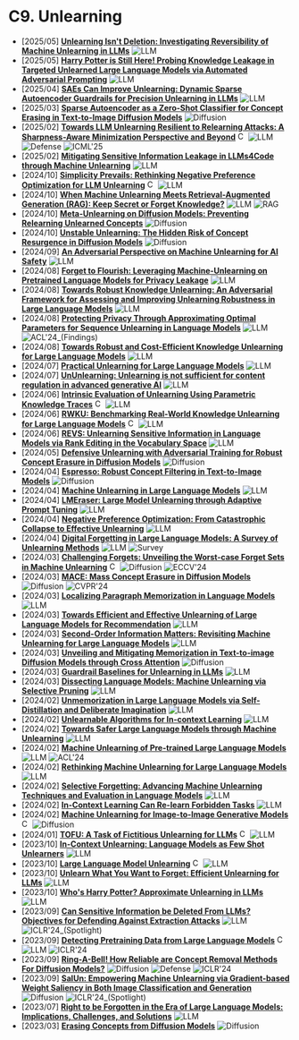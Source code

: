 # C9. Unlearning
- [2025/05] **[Unlearning Isn't Deletion: Investigating Reversibility of Machine Unlearning in LLMs](https://arxiv.org/abs/2505.16831)** ![LLM](https://img.shields.io/badge/LLM-589cf4)
- [2025/05] **[Harry Potter is Still Here! Probing Knowledge Leakage in Targeted Unlearned Large Language Models via Automated Adversarial Prompting](https://arxiv.org/abs/2505.17160)** ![LLM](https://img.shields.io/badge/LLM-589cf4)
- [2025/04] **[SAEs Can Improve Unlearning: Dynamic Sparse Autoencoder Guardrails for Precision Unlearning in LLMs](https://arxiv.org/abs/2504.08192)** ![LLM](https://img.shields.io/badge/LLM-589cf4)
- [2025/03] **[Sparse Autoencoder as a Zero-Shot Classifier for Concept Erasing in Text-to-Image Diffusion Models](https://arxiv.org/abs/2503.09446)** ![Diffusion](https://img.shields.io/badge/Diffusion-a99cf4)
- [2025/02] **[Towards LLM Unlearning Resilient to Relearning Attacks: A Sharpness-Aware Minimization Perspective and Beyond](https://arxiv.org/abs/2502.05374)** [<img src="https://github.com/FortAwesome/Font-Awesome/blob/6.x/svgs/brands/github.svg" alt="Code" width="15" height="15">](https://github.com/OPTML-Group/Unlearn-Smooth) ![LLM](https://img.shields.io/badge/LLM-589cf4) ![Defense](https://img.shields.io/badge/Defense-87b800) ![ICML'25](https://img.shields.io/badge/ICML'25-f1b800)
- [2025/02] **[Mitigating Sensitive Information Leakage in LLMs4Code through Machine Unlearning](https://arxiv.org/abs/2502.05739)** ![LLM](https://img.shields.io/badge/LLM-589cf4)
- [2024/10] **[Simplicity Prevails: Rethinking Negative Preference Optimization for LLM Unlearning](https://arxiv.org/abs/2410.07163)** [<img src="https://github.com/FortAwesome/Font-Awesome/blob/6.x/svgs/brands/github.svg" alt="Code" width="15" height="15">](https://github.com/OPTML-Group/Unlearn-Simple) ![LLM](https://img.shields.io/badge/LLM-589cf4)
- [2024/10] **[When Machine Unlearning Meets Retrieval-Augmented Generation (RAG): Keep Secret or Forget Knowledge?](https://arxiv.org/abs/2410.15267)** ![LLM](https://img.shields.io/badge/LLM-589cf4) ![RAG](https://img.shields.io/badge/RAG-87b800)
- [2024/10] **[Meta-Unlearning on Diffusion Models: Preventing Relearning Unlearned Concepts](https://arxiv.org/abs/2410.12777)** ![Diffusion](https://img.shields.io/badge/Diffusion-a99cf4)
- [2024/10] **[Unstable Unlearning: The Hidden Risk of Concept Resurgence in Diffusion Models](https://arxiv.org/abs/2410.08074)** ![Diffusion](https://img.shields.io/badge/Diffusion-a99cf4)
- [2024/09] **[An Adversarial Perspective on Machine Unlearning for AI Safety](https://arxiv.org/abs/2409.18025)** ![LLM](https://img.shields.io/badge/LLM-589cf4)
- [2024/08] **[Forget to Flourish: Leveraging Machine-Unlearning on Pretrained Language Models for Privacy Leakage](https://arxiv.org/abs/2408.17354)** ![LLM](https://img.shields.io/badge/LLM-589cf4)
- [2024/08] **[Towards Robust Knowledge Unlearning: An Adversarial Framework for Assessing and Improving Unlearning Robustness in Large Language Models](https://arxiv.org/abs/2408.10682)** ![LLM](https://img.shields.io/badge/LLM-589cf4)
- [2024/08] **[Protecting Privacy Through Approximating Optimal Parameters for Sequence Unlearning in Language Models](https://aclanthology.org/2024.findings-acl.936/)** ![LLM](https://img.shields.io/badge/LLM-589cf4) ![ACL'24_(Findings)](https://img.shields.io/badge/ACL'24_(Findings)-f1b800)
- [2024/08] **[Towards Robust and Cost-Efficient Knowledge Unlearning for Large Language Models](https://arxiv.org/abs/2408.06621)** ![LLM](https://img.shields.io/badge/LLM-589cf4)
- [2024/07] **[Practical Unlearning for Large Language Models](https://arxiv.org/abs/2407.10223)** ![LLM](https://img.shields.io/badge/LLM-589cf4)
- [2024/07] **[UnUnlearning: Unlearning is not sufficient for content regulation in advanced generative AI](https://arxiv.org/abs/2407.00106)** ![LLM](https://img.shields.io/badge/LLM-589cf4)
- [2024/06] **[Intrinsic Evaluation of Unlearning Using Parametric Knowledge Traces](https://arxiv.org/abs/2406.11614)** [<img src="https://github.com/FortAwesome/Font-Awesome/blob/6.x/svgs/brands/github.svg" alt="Code" width="15" height="15">](https://github.com/yihuaihong/ConceptVectors) ![LLM](https://img.shields.io/badge/LLM-589cf4)
- [2024/06] **[RWKU: Benchmarking Real-World Knowledge Unlearning for Large Language Models](https://arxiv.org/abs/2406.10890)** [<img src="https://github.com/FortAwesome/Font-Awesome/blob/6.x/svgs/brands/github.svg" alt="Code" width="15" height="15">](https://rwku-bench.github.io/) ![LLM](https://img.shields.io/badge/LLM-589cf4)
- [2024/06] **[REVS: Unlearning Sensitive Information in Language Models via Rank Editing in the Vocabulary Space](https://arxiv.org/abs/2406.09325)** ![LLM](https://img.shields.io/badge/LLM-589cf4)
- [2024/05] **[Defensive Unlearning with Adversarial Training for Robust Concept Erasure in Diffusion Models](https://arxiv.org/abs/2405.15234)** ![Diffusion](https://img.shields.io/badge/Diffusion-a99cf4)
- [2024/04] **[Espresso: Robust Concept Filtering in Text-to-Image Models](https://arxiv.org/abs/2404.19227)** ![Diffusion](https://img.shields.io/badge/Diffusion-a99cf4)
- [2024/04] **[Machine Unlearning in Large Language Models](https://arxiv.org/abs/2404.16841)** ![LLM](https://img.shields.io/badge/LLM-589cf4)
- [2024/04] **[LMEraser: Large Model Unlearning through Adaptive Prompt Tuning](https://arxiv.org/abs/2404.11056)** ![LLM](https://img.shields.io/badge/LLM-589cf4)
- [2024/04] **[Negative Preference Optimization: From Catastrophic Collapse to Effective Unlearning](https://arxiv.org/abs/2404.05868)** ![LLM](https://img.shields.io/badge/LLM-589cf4)
- [2024/04] **[Digital Forgetting in Large Language Models: A Survey of Unlearning Methods](https://arxiv.org/abs/2404.02062)** ![LLM](https://img.shields.io/badge/LLM-589cf4) ![Survey](https://img.shields.io/badge/Survey-87b800)
- [2024/03] **[Challenging Forgets: Unveiling the Worst-case Forget Sets in Machine Unlearning](https://arxiv.org/abs/2403.07362)** [<img src="https://github.com/FortAwesome/Font-Awesome/blob/6.x/svgs/brands/github.svg" alt="Code" width="15" height="15">](https://github.com/OPTML-Group/Unlearn-WorstCase) ![Diffusion](https://img.shields.io/badge/Diffusion-a99cf4) ![ECCV'24](https://img.shields.io/badge/ECCV'24-f1b800)
- [2024/03] **[MACE: Mass Concept Erasure in Diffusion Models](https://arxiv.org/abs/2403.06135)** ![Diffusion](https://img.shields.io/badge/Diffusion-a99cf4) ![CVPR'24](https://img.shields.io/badge/CVPR'24-f1b800)
- [2024/03] **[Localizing Paragraph Memorization in Language Models](https://arxiv.org/abs/2403.19851)** ![LLM](https://img.shields.io/badge/LLM-589cf4)
- [2024/03] **[Towards Efficient and Effective Unlearning of Large Language Models for Recommendation](https://arxiv.org/abs/2403.03536)** ![LLM](https://img.shields.io/badge/LLM-589cf4)
- [2024/03] **[Second-Order Information Matters: Revisiting Machine Unlearning for Large Language Models](https://arxiv.org/abs/2403.10557)** ![LLM](https://img.shields.io/badge/LLM-589cf4)
- [2024/03] **[Unveiling and Mitigating Memorization in Text-to-image Diffusion Models through Cross Attention](https://arxiv.org/abs/2403.11052)** ![Diffusion](https://img.shields.io/badge/Diffusion-a99cf4)
- [2024/03] **[Guardrail Baselines for Unlearning in LLMs](https://arxiv.org/abs/2403.03329)** ![LLM](https://img.shields.io/badge/LLM-589cf4)
- [2024/03] **[Dissecting Language Models: Machine Unlearning via Selective Pruning](https://arxiv.org/abs/2403.01267)** ![LLM](https://img.shields.io/badge/LLM-589cf4)
- [2024/02] **[Unmemorization in Large Language Models via Self-Distillation and Deliberate Imagination](https://arxiv.org/abs/2402.10052)** ![LLM](https://img.shields.io/badge/LLM-589cf4)
- [2024/02] **[Unlearnable Algorithms for In-context Learning](https://arxiv.org/abs/2402.00751)** ![LLM](https://img.shields.io/badge/LLM-589cf4)
- [2024/02] **[Towards Safer Large Language Models through Machine Unlearning](https://arxiv.org/abs/2402.10058)** ![LLM](https://img.shields.io/badge/LLM-589cf4)
- [2024/02] **[Machine Unlearning of Pre-trained Large Language Models](https://arxiv.org/abs/2402.15159)** ![LLM](https://img.shields.io/badge/LLM-589cf4) ![ACL'24](https://img.shields.io/badge/ACL'24-f1b800)
- [2024/02] **[Rethinking Machine Unlearning for Large Language Models ](https://arxiv.org/abs/2402.08787)** ![LLM](https://img.shields.io/badge/LLM-589cf4)
- [2024/02] **[Selective Forgetting: Advancing Machine Unlearning Techniques and Evaluation in Language Models](https://arxiv.org/abs/2402.05813)** ![LLM](https://img.shields.io/badge/LLM-589cf4)
- [2024/02] **[In-Context Learning Can Re-learn Forbidden Tasks](https://arxiv.org/abs/2402.05723)** ![LLM](https://img.shields.io/badge/LLM-589cf4)
- [2024/02] **[Machine Unlearning for Image-to-Image Generative Models](https://arxiv.org/abs/2402.00351)** [<img src="https://github.com/FortAwesome/Font-Awesome/blob/6.x/svgs/brands/github.svg" alt="Code" width="15" height="15">](https://github.com/jpmorganchase/l2l-generator-unlearning) ![Diffusion](https://img.shields.io/badge/Diffusion-a99cf4)
- [2024/01] **[TOFU: A Task of Fictitious Unlearning for LLMs](https://arxiv.org/abs/2401.06121)** [<img src="https://github.com/FortAwesome/Font-Awesome/blob/6.x/svgs/brands/github.svg" alt="Code" width="15" height="15">](https://locuslab.github.io/tofu/) ![LLM](https://img.shields.io/badge/LLM-589cf4)
- [2023/10] **[In-Context Unlearning: Language Models as Few Shot Unlearners](https://arxiv.org/abs/2310.07579)** ![LLM](https://img.shields.io/badge/LLM-589cf4)
- [2023/10] **[Large Language Model Unlearning](https://arxiv.org/abs/2310.10683)** [<img src="https://github.com/FortAwesome/Font-Awesome/blob/6.x/svgs/brands/github.svg" alt="Code" width="15" height="15">](https://github.com/kevinyaobytedance/llm_unlearn) ![LLM](https://img.shields.io/badge/LLM-589cf4)
- [2023/10] **[Unlearn What You Want to Forget: Efficient Unlearning for LLMs](https://arxiv.org/abs/2310.20150)** ![LLM](https://img.shields.io/badge/LLM-589cf4)
- [2023/10] **[Who's Harry Potter? Approximate Unlearning in LLMs](https://arxiv.org/abs/2310.02238?s=08)** ![LLM](https://img.shields.io/badge/LLM-589cf4)
- [2023/09] **[Can Sensitive Information be Deleted From LLMs? Objectives for Defending Against Extraction Attacks](https://openreview.net/forum?id=7erlRDoaV8)** ![LLM](https://img.shields.io/badge/LLM-589cf4) ![ICLR'24_(Spotlight)](https://img.shields.io/badge/ICLR'24_(Spotlight)-f1b800)
- [2023/09] **[Detecting Pretraining Data from Large Language Models](https://openreview.net/forum?id=zWqr3MQuNs)** [<img src="https://github.com/FortAwesome/Font-Awesome/blob/6.x/svgs/brands/github.svg" alt="Code" width="15" height="15">](https://swj0419.github.io/detect-pretrain.github.io/) ![LLM](https://img.shields.io/badge/LLM-589cf4) ![ICLR'24](https://img.shields.io/badge/ICLR'24-f1b800)
- [2023/09] **[Ring-A-Bell! How Reliable are Concept Removal Methods For Diffusion Models?](https://openreview.net/forum?id=lm7MRcsFiS)** ![Diffusion](https://img.shields.io/badge/Diffusion-a99cf4) ![Defense](https://img.shields.io/badge/Defense-87b800) ![ICLR'24](https://img.shields.io/badge/ICLR'24-f1b800)
- [2023/09] **[SalUn: Empowering Machine Unlearning via Gradient-based Weight Saliency in Both Image Classification and Generation](https://openreview.net/forum?id=gn0mIhQGNM)** ![Diffusion](https://img.shields.io/badge/Diffusion-a99cf4) ![ICLR'24_(Spotlight)](https://img.shields.io/badge/ICLR'24_(Spotlight)-f1b800)
- [2023/07] **[Right to be Forgotten in the Era of Large Language Models: Implications, Challenges, and Solutions](https://arxiv.org/abs/2307.03941)** ![LLM](https://img.shields.io/badge/LLM-589cf4)
- [2023/03] **[Erasing Concepts from Diffusion Models](https://arxiv.org/abs/2303.07345)** ![Diffusion](https://img.shields.io/badge/Diffusion-a99cf4)
